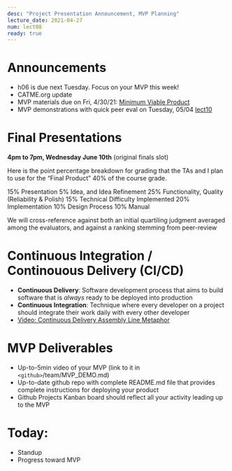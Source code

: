 ```yaml
---
desc: "Project Presentation Announcement, MVP Planning"
lecture_date: 2021-04-27
num: lect08
ready: true
---
```


# Announcements
* h06 is due next Tuesday. Focus on your MVP this week!  
* CATME.org update
* MVP materials due on Fri, 4/30/21: [Minimum Viable Product](https://en.wikipedia.org/wiki/Minimum_viable_product)
* MVP demonstrations with quick peer eval on Tuesday, 05/04 [lect10](https://ucsb-cs148.github.io/s21/lectures/lect10/)

# Final Presentations 

**4pm to 7pm, Wednesday June 10th** (original finals slot)

Here is the point percentage breakdown for grading that the TAs and I plan to use for the “Final Product” 40% of the course grade.

15% Presentation
5% Idea, and Idea Refinement
25% Functionality, Quality (Reliability & Polish)
15% Technical Difficulty Implemented
20% Implementation
10% Design Process
10% Manual

We will cross-reference against both an initial quartiling judgment averaged among the evaluators, and against a ranking stemming from peer-review

# Continuous Integration / Continouous Delivery (CI/CD) 

* **Continuous Delivery**: Software development process that aims to build software that is *always* ready to be deployed into production
* **Continuous Integration**: Technique where every developer on a project should integrate their work daily with every other developer
* [Video: Continuous Delivery Assembly Line Metaphor](http://www.youtube.com/watch?v=SIaVsG7m8n4)

# MVP Deliverables

* Up-to-5min video of your MVP (link to it in `<github>`/team/MVP_DEMO.md) 
* Up-to-date github repo with complete README.md file that provides complete instructions for deploying your product
* Github Projects Kanban board should reflect all your activity leading up to the MVP 


# Today:

* Standup
* Progress toward MVP
